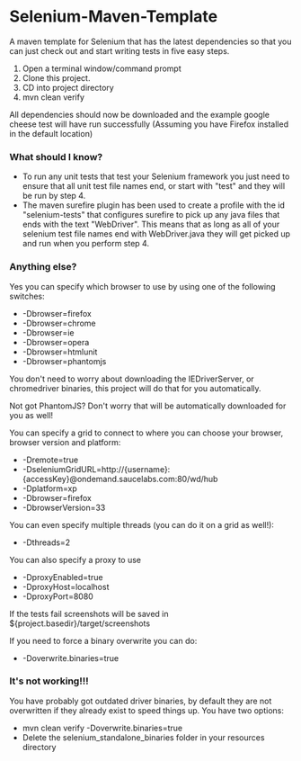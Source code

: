 Selenium-Maven-Template
=======================

A maven template for Selenium that has the latest dependencies so that you can just check out and start writing tests in five easy steps.


1. Open a terminal window/command prompt
2. Clone this project.
3. CD into project directory
4. mvn clean verify

All dependencies should now be downloaded and the example google cheese test will have run successfully (Assuming you have Firefox installed in the default location)

### What should I know?

- To run any unit tests that test your Selenium framework you just need to ensure that all unit test file names end, or start with "test" and they will be run by step 4.
- The maven surefire plugin has been used to create a profile with the id "selenium-tests" that configures surefire to pick up any java files that ends with the text "WebDriver".  This means that as long as all of your selenium test file names end with WebDriver.java they will get picked up and run when you perform step 4.

### Anything else?

Yes you can specify which browser to use by using one of the following switches:

- -Dbrowser=firefox
- -Dbrowser=chrome
- -Dbrowser=ie
- -Dbrowser=opera
- -Dbrowser=htmlunit
- -Dbrowser=phantomjs

You don't need to worry about downloading the IEDriverServer, or chromedriver binaries, this project will do that for you automatically.

Not got PhantomJS?  Don't worry that will be automatically downloaded for you as well!

You can specify a grid to connect to where you can choose your browser, browser version and platform:

- -Dremote=true 
- -DseleniumGridURL=http://{username}:{accessKey}@ondemand.saucelabs.com:80/wd/hub 
- -Dplatform=xp 
- -Dbrowser=firefox 
- -DbrowserVersion=33

You can even specify multiple threads (you can do it on a grid as well!):

- -Dthreads=2

You can also specify a proxy to use

- -DproxyEnabled=true
- -DproxyHost=localhost
- -DproxyPort=8080

If the tests fail screenshots will be saved in ${project.basedir}/target/screenshots

If you need to force a binary overwrite you can do:

- -Doverwrite.binaries=true

### It's not working!!!

You have probably got outdated driver binaries, by default they are not overwritten if they already exist to speed things up.  You have two options:

- mvn clean verify -Doverwrite.binaries=true
- Delete the selenium_standalone_binaries folder in your resources directory